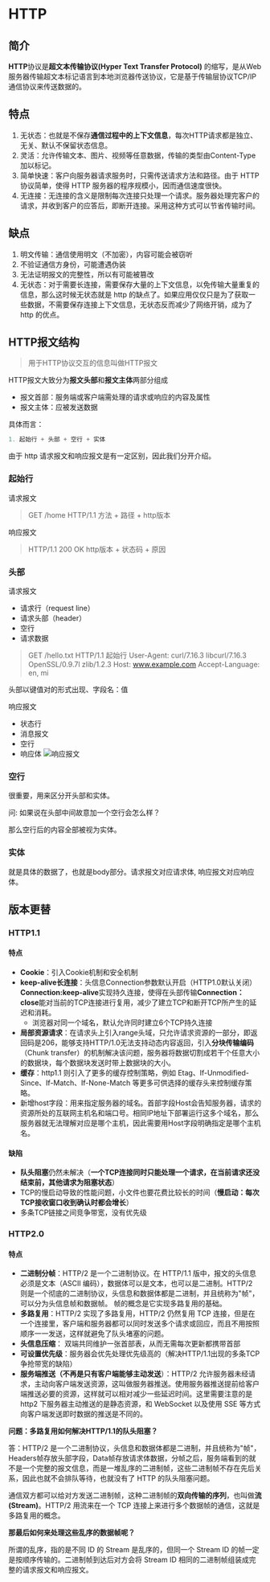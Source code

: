 # HTTP

## 简介

**HTTP**协议是**超文本传输协议(Hyper Text Transfer Protocol)** 的缩写，是从Web服务器传输超文本标记语言到本地浏览器传送协议，它是基于传输层协议TCP/IP通信协议来传送数据的。

## 特点

1. 无状态：也就是不保存**通信过程中的上下文信息**，每次HTTP请求都是独立、无关、默认不保留状态信息。
2. 灵活：允许传输文本、图片、视频等任意数据，传输的类型由Content-Type加以标记。
3. 简单快速：客户向服务器请求服务时，只需传送请求方法和路径。由于 HTTP 协议简单，使得 HTTP 服务器的程序规模小，因而通信速度很快。
4. 无连接：无连接的含义是限制每次连接只处理一个请求。服务器处理完客户的请求，并收到客户的应答后，即断开连接。采用这种方式可以节省传输时间。

## 缺点
1. 明文传输：通信使用明文（不加密），内容可能会被窃听
2. 不验证通信方身份，可能遭遇伪装
3. 无法证明报文的完整性，所以有可能被篡改
4. 无状态：对于需要长连接，需要保存大量的上下文信息，以免传输大量重复的信息，那么这时候无状态就是 http 的缺点了。如果应用仅仅只是为了获取一些数据，不需要保存连接上下文信息，无状态反而减少了网络开销，成为了 http 的优点。

## HTTP报文结构

> 用于HTTP协议交互的信息叫做HTTP报文

HTTP报文大致分为**报文头部**和**报文主体**两部分组成
 - 报文首部：服务端或客户端需处理的请求或响应的内容及属性
 - 报文主体：应被发送数据

具体而言：

```js
1. 起始行 + 头部 + 空行 + 实体
```
由于 http 请求报文和响应报文是有一定区别，因此我们分开介绍。

### 起始行

请求报文
> GET /home HTTP/1.1
> 方法 + 路径 + http版本

响应报文
> HTTP/1.1 200 OK
> http版本 + 状态码 + 原因

### 头部
请求报文
- 请求行（request line）
- 请求头部（header）
- 空行
- 请求数据
> GET /hello.txt HTTP/1.1  起始行
> User-Agent: curl/7.16.3 libcurl/7.16.3 OpenSSL/0.9.7l zlib/1.2.3
> Host: www.example.com
> Accept-Language: en, mi

头部以键值对的形式出现、字段名：值

响应报文
- 状态行
- 消息报文
- 空行
- 响应体
![响应报文](https://raw.githubusercontent.com/Wild-bit/myBlog/main/img/Bowser/HTTPReq.png)

### 空行
很重要，用来区分开头部和实体。

问: 如果说在头部中间故意加一个空行会怎么样？

那么空行后的内容全部被视为实体。

### 实体
就是具体的数据了，也就是body部分。请求报文对应请求体, 响应报文对应响应体。

## 版本更替
### HTTP1.1
#### 特点
- **Cookie**：引入Cookie机制和安全机制
- **keep-alive长连接**：头信息Connection参数默认开启（HTTP1.0默认关闭）
**Connection:keep-alive**实现持久连接，使得在头部传输**Connection：close**能对当前的TCP连接进行复用，减少了建立TCP和断开TCP所产生的延迟和消耗。
  - 浏览器对同一个域名，默认允许同时建立6个TCP持久连接
- **局部资源请求**：在请求头上引入range头域，只允许请求资源的一部分，即返回码是206，能够支持HTTP/1.0无法支持动态内容返回，引入**分块传输编码**（Chunk transfer）的机制解决该问题，服务器将数据切割成若干个任意大小的数据块，每个数据块发送时带上数据块的大小。
- **缓存**：http1.1 则引入了更多的缓存控制策略，例如 Etag、If-Unmodified-Since、If-Match、If-None-Match 等更多可供选择的缓存头来控制缓存策略。
- 新增host字段：用来指定服务器的域名。首部字段Host会告知服务器，请求的资源所处的互联网主机名和端口号。相同IP地址下部署运行这多个域名，那么服务器就无法理解对应是哪个主机，因此需要用Host字段明确指定是哪个主机名。

#### 缺陷
- **队头阻塞**仍然未解决（**一个TCP连接同时只能处理一个请求，在当前请求还没结束前，其他请求为阻塞状态**）
- TCP的慢启动导致的性能问题，小文件也要花费比较长的时间（**慢启动：每次TCP接收窗口收到确认时都会增长**）
- 多条TCP链接之间竞争带宽，没有优先级

### HTTP2.0

#### 特点
- **二进制分帧**：HTTP/2 是一个二进制协议。在 HTTP/1.1 版中，报文的头信息必须是文本（ASCII 编码），数据体可以是文本，也可以是二进制。HTTP/2 则是一个彻底的二进制协议，头信息和数据体都是二进制，并且统称为"帧"，可以分为头信息帧和数据帧。 帧的概念是它实现多路复用的基础。
- **多路复用**：HTTP/2 实现了多路复用，HTTP/2 仍然复用 TCP 连接，但是在一个连接里，客户端和服务器都可以同时发送多个请求或回应，而且不用按照顺序一一发送，这样就避免了队头堵塞的问题。
- **头信息压缩**： 双端共同维护一张首部表，从而无需每次更新都携带首部
- **可设置优先级**：服务器会优先处理优先级高的（解决HTTP/1.1出现的多条TCP争抢带宽的缺陷）
- **服务端推送（不再是只有客户端能够主动发送**）：HTTP/2 允许服务器未经请求，主动向客户端发送资源，这叫做服务器推送。使用服务器推送提前给客户端推送必要的资源，这样就可以相对减少一些延迟时间。这里需要注意的是 http2 下服务器主动推送的是静态资源，和 WebSocket 以及使用 SSE 等方式向客户端发送即时数据的推送是不同的。

**问题：多路复用如何解决HTTP/1.1的队头阻塞？**

答：HTTP/2 是一个二进制协议，头信息和数据体都是二进制，并且统称为"帧"，Headers帧存放头部字段，Data帧存放请求体数据，分帧之后，服务端看到的就不是一个完整的报文信息，而是一堆乱序的二进制帧，这些二进制帧不存在先后关系，因此也就不会排队等待，也就没有了 HTTP 的队头阻塞问题。

通信双方都可以给对方发送二进制帧，这种二进制帧的**双向传输的序列**，也叫做**流(Stream)**。HTTP/2 用流来在一个 TCP 连接上来进行多个数据帧的通信，这就是多路复用的概念。

**那最后如何来处理这些乱序的数据帧呢？**

所谓的乱序，指的是不同 ID 的 Stream 是乱序的，但同一个 Stream ID 的帧一定是按顺序传输的。二进制帧到达后对方会将 Stream ID 相同的二进制帧组装成完整的请求报文和响应报文。


